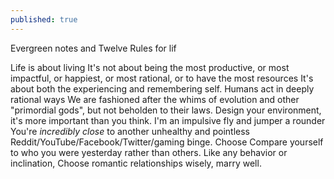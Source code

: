 ```yaml
---
published: true
---
```

Evergreen notes and Twelve Rules for lif

Life is about living
    It's not about being the most productive, or most impactful, or happiest, or most rational, or to have the most resources
    It's about both the experiencing and remembering self. 
Humans act in deeply rational ways
We are fashioned after the whims of evolution and other "primordial gods", but not beholden to their laws. 
Design your environment, it's more important than you think.
    I'm an impulsive fly and jumper a rounder
    You're *incredibly close* to another unhealthy and pointless Reddit/YouTube/Facebook/Twitter/gaming binge. 
Choose 
Compare yourself to who you were yesterday rather than others.
    Like any behavior or inclination, 
Choose romantic relationships wisely, marry well. 
